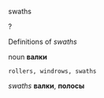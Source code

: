 swaths

?


Definitions of _swaths_

noun
**валки**

    rollers, windrows, swaths

_swaths_
**валки**, **полосы**